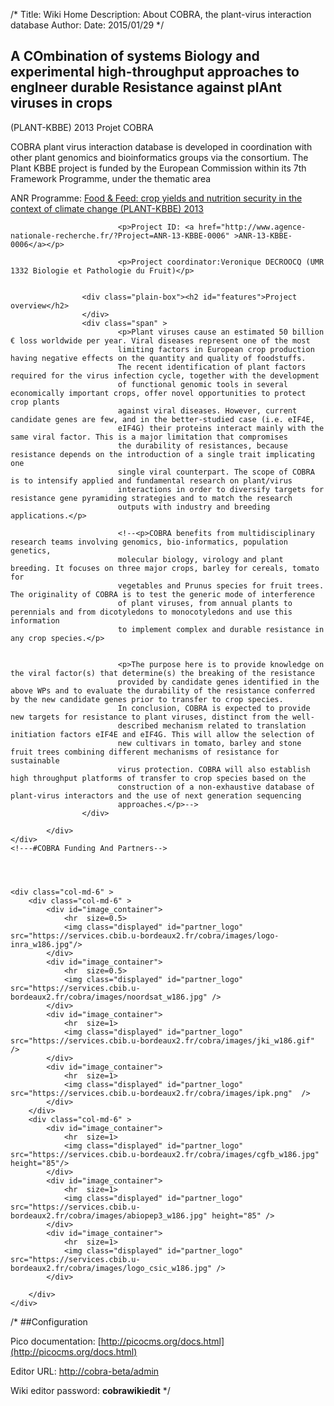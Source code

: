 /*
Title: Wiki Home
Description: About COBRA, the plant-virus interaction database
Author:
Date: 2015/01/29
*/
		
<div class="col-md-12" >		
    <div class="col-md-6" >
            <div class="column-padding no-right-margin">
                    <div class="plain-box"><h2 id="features">A COmbination of systems Biology and experimental high-throughput approaches to engIneer durable Resistance against plAnt viruses in crops</h2>
                    </div>
                            <p>(PLANT-KBBE) 2013 										Projet COBRA</p>
                            <p>COBRA plant virus interaction database is developed in coordination with other plant genomics and 										bioinformatics groups via the  consortium. The Plant KBBE project is funded by the 										European Commission within its 7th Framework Programme, under the thematic area 						</p>
                            <p>ANR Programme: <a href="http://www.agence-nationale-recherche.fr/en/funded-projects/?tx_lwmsuivibilan_pi1[Programme]=843">Food & Feed: crop yields and nutrition security in the context of climate change (PLANT-KBBE) 2013</a></p>

                            <p>Project ID: <a href="http://www.agence-nationale-recherche.fr/?Project=ANR-13-KBBE-0006" >ANR-13-KBBE-0006</a></p>

                            <p>Project coordinator:Veronique DECROOCQ (UMR 1332 Biologie et Pathologie du Fruit)</p>


                    <div class="plain-box"><h2 id="features">Project overview</h2>
                    </div>
                    <div class="span" >
                            <p>Plant viruses cause an estimated 50 billion € loss worldwide per year. Viral diseases represent one of the most
                            limiting factors in European crop production having negative effects on the quantity and quality of foodstuffs. 
                            The recent identification of plant factors required for the virus infection cycle, together with the development 
                            of functional genomic tools in several economically important crops, offer novel opportunities to protect crop plants 
                            against viral diseases. However, current candidate genes are few, and in the better-studied case (i.e. eIF4E, 
                            eIF4G) their proteins interact mainly with the same viral factor. This is a major limitation that compromises 
                            the durability of resistances, because resistance depends on the introduction of a single trait implicating one 
                            single viral counterpart. The scope of COBRA is to intensify applied and fundamental research on plant/virus 
                            interactions in order to diversify targets for resistance gene pyramiding strategies and to match the research 
                            outputs with industry and breeding applications.</p>

                            <!--<p>COBRA benefits from multidisciplinary research teams involving genomics, bio-informatics, population genetics, 
                            molecular biology, virology and plant breeding. It focuses on three major crops, barley for cereals, tomato for 
                            vegetables and Prunus species for fruit trees. The originality of COBRA is to test the generic mode of interference 
                            of plant viruses, from annual plants to perennials and from dicotyledons to monocotyledons and use this information 
                            to implement complex and durable resistance in any crop species.</p>


                            <p>The purpose here is to provide knowledge on the viral factor(s) that determine(s) the breaking of the resistance 
                            provided by candidate genes identified in the above WPs and to evaluate the durability of the resistance conferred by the new candidate genes prior to transfer to crop species.
                            In conclusion, COBRA is expected to provide new targets for resistance to plant viruses, distinct from the well- 
                            described mechanism related to translation initiation factors eIF4E and eIF4G. This will allow the selection of 
                            new cultivars in tomato, barley and stone fruit trees combining different mechanisms of resistance for sustainable 
                            virus protection. COBRA will also establish high throughput platforms of transfer to crop species based on the 
                            construction of a non-exhaustive database of plant-virus interactors and the use of next generation sequencing 
                            approaches.</p>-->
                    </div>

            </div>
    </div>
    <!---#COBRA Funding And Partners-->




    <div class="col-md-6" >
        <div class="col-md-6" >
            <div id="image_container">
                <hr  size=0.5>
                <img class="displayed" id="partner_logo" src="https://services.cbib.u-bordeaux2.fr/cobra/images/logo-inra_w186.jpg"/>
            </div>
            <div id="image_container">
                <hr  size=0.5>                           
                <img class="displayed" id="partner_logo" src="https://services.cbib.u-bordeaux2.fr/cobra/images/noordsat_w186.jpg" />
            </div>
            <div id="image_container">
                <hr  size=1>
                <img class="displayed" id="partner_logo" src="https://services.cbib.u-bordeaux2.fr/cobra/images/jki_w186.gif"  />
            </div>
            <div id="image_container">
                <hr  size=1>
                <img class="displayed" id="partner_logo" src="https://services.cbib.u-bordeaux2.fr/cobra/images/ipk.png"  />
            </div>
        </div>
        <div class="col-md-6" >
            <div id="image_container">
                <hr  size=1>
                <img class="displayed" id="partner_logo" src="https://services.cbib.u-bordeaux2.fr/cobra/images/cgfb_w186.jpg" height="85"/>
            </div>
            <div id="image_container">
                <hr  size=1>
                <img class="displayed" id="partner_logo" src="https://services.cbib.u-bordeaux2.fr/cobra/images/abiopep3_w186.jpg" height="85" />
            </div>
            <div id="image_container">
                <hr  size=1>
                <img class="displayed" id="partner_logo" src="https://services.cbib.u-bordeaux2.fr/cobra/images/logo_csic_w186.jpg" />
            </div>

        </div>
    </div>
</div>




<!---<div id="topSplitBox-Right">
	<h3>COBRA Funding And Partners</h3>
		<div id="partnerImages">
			<a target='_blank' href='http://www.nih.gov/' title='National Institutes of Health'><img src="/images/new_INRA.png" width="240"/></a>
			<a target='_blank' href='http://www.nih.gov/' title='National Institutes of Health'><img src="/images/noordsat.jpg"  height="136" width="240"/></a>
			<a target='_blank' href='http://www.nih.gov/' title='National Institutes of Health'><img src="/images/jki.gif"  height="136" width="240"/></a>
			<a target='_blank' href='http://www.nih.gov/' title='National Institutes of Health'><img src="/images/cgfb.jpg" height="136" width="240"/></a>
			<a target='_blank' href='http://www.nih.gov/' title='National Institutes of Health'><img src="/images/abiopep3.jpg" height="136" width="240"/></a>
			<a target='_blank' href='http://www.nih.gov/' title='National Institutes of Health'><img src="/images/logo_csic_w186.jpg" height="136" width="240"/></a>
			<a target='_blank' href='http://www.nih.gov/' title='National Institutes of Health'><img src="/images/ipk.png" height="136" width="240"/></a> 	  
		</div>
	<div><a class='partners' href='http://wiki.thebiogrid.org/doku.php/partners' title='Additional BioGRID Partners'>more partners</a></div>
</div>-->
/*
##Configuration

Pico documentation: [http://picocms.org/docs.html](http://picocms.org/docs.html)

Editor URL: [http://cobra-beta/admin](/admin)

Wiki editor password: **cobrawikiedit**
*/







